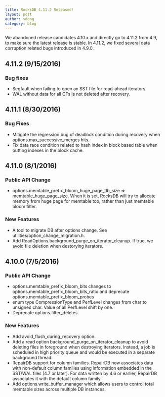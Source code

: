 ```yaml
---
title: RocksDB 4.11.2 Released!
layout: post
author: sdong
category: blog
---
```

We abandoned release candidates 4.10.x and directly go to 4.11.2 from 4.9, to make sure the latest release is stable. In 4.11.2, we fixed several data corruption related bugs introduced in 4.9.0.

## 4.11.2 (9/15/2016)

### Bug fixes

  * Segfault when failing to open an SST file for read-ahead iterators.
  * WAL without data for all CFs is not deleted after recovery.

<!--truncate-->

## 4.11.1 (8/30/2016)

### Bug Fixes

  * Mitigate the regression bug of deadlock condition during recovery when options.max_successive_merges hits.
  * Fix data race condition related to hash index in block based table when putting indexes in the block cache.

## 4.11.0 (8/1/2016)

### Public API Change

  * options.memtable_prefix_bloom_huge_page_tlb_size => memtable_huge_page_size. When it is set, RocksDB will try to allocate memory from huge page for memtable too, rather than just memtable bloom filter.

### New Features

  * A tool to migrate DB after options change. See utilities/option_change_migration.h.
  * Add ReadOptions.background_purge_on_iterator_cleanup. If true, we avoid file deletion when destorying iterators.

## 4.10.0 (7/5/2016)

### Public API Change

  * options.memtable_prefix_bloom_bits changes to options.memtable_prefix_bloom_bits_ratio and deprecate options.memtable_prefix_bloom_probes
  * enum type CompressionType and PerfLevel changes from char to unsigned char. Value of all PerfLevel shift by one.
  * Deprecate options.filter_deletes.

### New Features

  * Add avoid_flush_during_recovery option.
  * Add a read option background_purge_on_iterator_cleanup to avoid deleting files in foreground when destroying iterators. Instead, a job is scheduled in high priority queue and would be executed in a separate background thread.
  * RepairDB support for column families. RepairDB now associates data with non-default column families using information embedded in the SST/WAL files (4.7 or later). For data written by 4.6 or earlier, RepairDB associates it with the default column family.
  * Add options.write_buffer_manager which allows users to control total memtable sizes across multiple DB instances.

